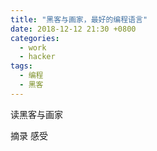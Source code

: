 ```yaml
---
title: "黑客与画家，最好的编程语言"
date: 2018-12-12 21:30 +0800
categories:
  - work
  - hacker
tags:
  - 编程
  - 黑客
---
```


读黑客与画家

摘录
感受
